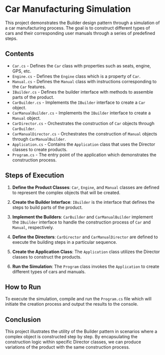 # Car Manufacturing Simulation

This project demonstrates the Builder design pattern through a simulation of a car manufacturing process. The goal is to construct different types of cars and their corresponding user manuals through a series of predefined steps.

## Contents

- `Car.cs` - Defines the `Car` class with properties such as seats, engine, GPS, etc.
- `Engine.cs` - Defines the `Engine` class which is a property of `Car`.
- `Manual.cs` - Defines the `Manual` class with instructions corresponding to the `Car` features.
- `IBuilder.cs` - Defines the builder interface with methods to assemble parts of the product.
- `CarBuilder.cs` - Implements the `IBuilder` interface to create a `Car` object.
- `CarManualBuilder.cs` - Implements the `IBuilder` interface to create a `Manual` object.
- `CarDirector.cs` - Orchestrates the construction of `Car` objects through `CarBuilder`.
- `CarManualDirector.cs` - Orchestrates the construction of `Manual` objects through `CarManualBuilder`.
- `Application.cs` - Contains the `Application` class that uses the Director classes to create products.
- `Program.cs` - The entry point of the application which demonstrates the construction process.

## Steps of Execution

1. **Define the Product Classes**: `Car`, `Engine`, and `Manual` classes are defined to represent the complex objects that will be created.

2. **Create the Builder Interface**: `IBuilder` is the interface that defines the steps to build parts of the product.

3. **Implement the Builders**: `CarBuilder` and `CarManualBuilder` implement the `IBuilder` interface to handle the construction process of `Car` and `Manual`, respectively.

4. **Define the Directors**: `CarDirector` and `CarManualDirector` are defined to execute the building steps in a particular sequence.

5. **Create the Application Class**: The `Application` class utilizes the Director classes to construct the products.

6. **Run the Simulation**: The `Program` class invokes the `Application` to create different types of cars and manuals.

## How to Run

To execute the simulation, compile and run the `Program.cs` file which will initiate the creation process and output the results to the console.

## Conclusion

This project illustrates the utility of the Builder pattern in scenarios where a complex object is constructed step by step. By encapsulating the construction logic within specific Director classes, we can produce variations of the product with the same construction process.

